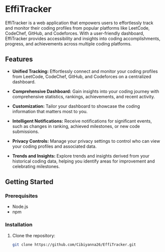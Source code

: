 # EffiTracker

EffiTracker is a web application that empowers users to effortlessly track and monitor their coding profiles from popular platforms like LeetCode, CodeChef, GitHub, and Codeforces. With a user-friendly dashboard, EffiTracker provides accessibility and insights into coding accomplishments, progress, and achievements across multiple coding platforms.

## Features

- **Unified Tracking:** Effortlessly connect and monitor your coding profiles from LeetCode, CodeChef, GitHub, and Codeforces on a centralized dashboard.

- **Comprehensive Dashboard:** Gain insights into your coding journey with comprehensive statistics, rankings, achievements, and recent activity.

- **Customization:** Tailor your dashboard to showcase the coding information that matters most to you.

- **Intelligent Notifications:** Receive notifications for significant events, such as changes in ranking, achieved milestones, or new code submissions.

- **Privacy Controls:** Manage your privacy settings to control who can view your coding profiles and associated data.

- **Trends and Insights:** Explore trends and insights derived from your historical coding data, helping you identify areas for improvement and celebrating milestones.

## Getting Started

### Prerequisites

- Node.js
- npm

### Installation

1. Clone the repository:

   ```bash
   git clone https://github.com/Cibiyanna26/EffiTracker.git
